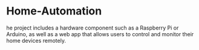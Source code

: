 # Home-Automation
he project includes a hardware component such as a Raspberry Pi or Arduino, as well as a web app that allows users to control and monitor their home devices remotely. 
